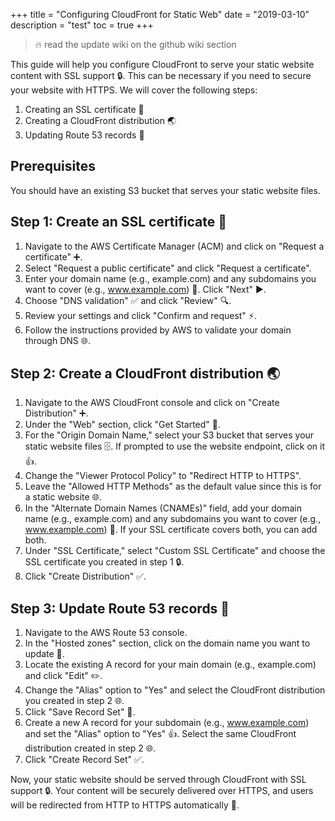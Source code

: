 +++
title = "Configuring CloudFront for Static Web"
date = "2019-03-10"
description = "test"
toc = true
+++

> 🔥 read the update wiki on the github wiki section


This guide will help you configure CloudFront to serve your static website content with SSL support 🔒. This can be necessary if you need to secure your website with HTTPS. We will cover the following steps:

1. Creating an SSL certificate 📜
2. Creating a CloudFront distribution 🌏
3. Updating Route 53 records 🚦

## Prerequisites

You should have an existing S3 bucket that serves your static website files.

## Step 1: Create an SSL certificate 📜

1. Navigate to the AWS Certificate Manager (ACM) and click on "Request a certificate" ➕.
2. Select "Request a public certificate" and click "Request a certificate".
3. Enter your domain name (e.g., example.com) and any subdomains you want to cover (e.g., www.example.com) 🔗. Click "Next" ▶️.
4. Choose "DNS validation" ✅ and click "Review" 🔍.
5. Review your settings and click "Confirm and request" ⚡.
6. Follow the instructions provided by AWS to validate your domain through DNS 🌐.

## Step 2: Create a CloudFront distribution 🌏

1. Navigate to the AWS CloudFront console and click on "Create Distribution" ➕.
2. Under the "Web" section, click "Get Started" 🚀.
3. For the "Origin Domain Name," select your S3 bucket that serves your static website files 🗄️. If prompted to use the website endpoint, click on it 👍.
4. Change the "Viewer Protocol Policy" to "Redirect HTTP to HTTPS".
5. Leave the "Allowed HTTP Methods" as the default value since this is for a static website 🌐.
6. In the "Alternate Domain Names (CNAMEs)" field, add your domain name (e.g., example.com) and any subdomains you want to cover (e.g., www.example.com) 🔗. If your SSL certificate covers both, you can add both.
7. Under "SSL Certificate," select "Custom SSL Certificate" and choose the SSL certificate you created in step 1 🔒.
8. Click "Create Distribution" ✅.

## Step 3: Update Route 53 records 🚦

1. Navigate to the AWS Route 53 console.
2. In the "Hosted zones" section, click on the domain name you want to update 🔗.
3. Locate the existing A record for your main domain (e.g., example.com) and click "Edit" ✏️.
4. Change the "Alias" option to "Yes" and select the CloudFront distribution you created in step 2 🌐.
5. Click "Save Record Set" 💾.
6. Create a new A record for your subdomain (e.g., www.example.com) and set the "Alias" option to "Yes" 👍. Select the same CloudFront distribution created in step 2 🌐.
7. Click "Create Record Set" ✅.

Now, your static website should be served through CloudFront with SSL support 🔒. Your content will be securely delivered over HTTPS, and users will be redirected from HTTP to HTTPS automatically 💫.
